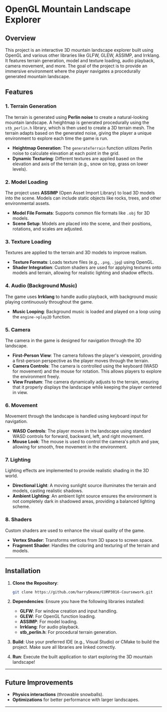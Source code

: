 # OpenGL Mountain Landscape Explorer

## Overview
This project is an interactive 3D mountain landscape explorer built using OpenGL and various other libraries like GLFW, GLEW, ASSIMP, and Irrklang. It features terrain generation, model and texture loading, audio playback, camera movement, and more. The goal of the project is to provide an immersive environment where the player navigates a procedurally generated mountain landscape.

## Features

### 1. **Terrain Generation**
The terrain is generated using **Perlin noise** to create a natural-looking mountain landscape. A heightmap is generated procedurally using the `stb_perlin.h` library, which is then used to create a 3D terrain mesh. The terrain adapts based on the generated noise, giving the player a unique environment to explore each time the game is run.

- **Heightmap Generation**: The `generateTerrain` function utilizes Perlin noise to calculate elevation at each point in the grid.
- **Dynamic Texturing**: Different textures are applied based on the elevation and axis of the terrain (e.g., snow on top, grass on lower levels).

### 2. **Model Loading**
The project uses **ASSIMP** (Open Asset Import Library) to load 3D models into the scene. Models can include static objects like rocks, trees, and other environmental assets.

- **Model File Formats**: Supports common file formats like `.obj` for 3D models.
- **Scene Setup**: Models are placed into the scene, and their positions, rotations, and scales are adjusted.

### 3. **Texture Loading**
Textures are applied to the terrain and 3D models to improve realism.

- **Texture Formats**: Loads texture files (e.g., `.png`, `.jpg`) using OpenGL.
- **Shader Integration**: Custom shaders are used for applying textures onto models and terrain, allowing for realistic lighting and shadow effects.

### 4. **Audio (Background Music)**
The game uses **Irrklang** to handle audio playback, with background music playing continuously throughout the game.

- **Music Looping**: Background music is loaded and played on a loop using the `engine->play2D` function.

### 5. **Camera**
The camera in the game is designed for navigation through the 3D landscape.

- **First-Person View**: The camera follows the player's viewpoint, providing a first-person perspective as the player moves through the terrain.
- **Camera Controls**: The camera is controlled using the keyboard (WASD for movement) and the mouse for rotation. This allows players to explore the environment freely.
- **View Frustum**: The camera dynamically adjusts to the terrain, ensuring that it properly displays the landscape while keeping the player centered in view.

### 6. **Movement**
Movement through the landscape is handled using keyboard input for navigation.

- **WASD Controls**: The player moves in the landscape using standard WASD controls for forward, backward, left, and right movement.
- **Mouse Look**: The mouse is used to control the camera's pitch and yaw, allowing for smooth, free movement in the environment.

### 7. **Lighting**
Lighting effects are implemented to provide realistic shading in the 3D world.

- **Directional Light**: A moving sunlight source illuminates the terrain and models, casting realistic shadows.
- **Ambient Lighting**: An ambient light source ensures the environment is not completely dark in shadowed areas, providing a balanced lighting scheme.

### 8. **Shaders**
Custom shaders are used to enhance the visual quality of the game.

- **Vertex Shader**: Transforms vertices from 3D space to screen space.
- **Fragment Shader**: Handles the coloring and texturing of the terrain and models.

---

## Installation

1. **Clone the Repository**:

    ```bash
    git clone https://github.com/harryDeane/COMP3016-Coursework.git
    ```

2. **Dependencies**:
    Ensure you have the following libraries installed:
    - **GLFW**: For window creation and input handling.
    - **GLEW**: For OpenGL function loading.
    - **ASSIMP**: For model loading.
    - **Irrklang**: For audio playback.
    - **stb_perlin.h**: For procedural terrain generation.

3. **Build**:
    Use your preferred IDE (e.g., Visual Studio) or CMake to build the project. Make sure all libraries are linked correctly.

4. **Run**:
    Execute the built application to start exploring the 3D mountain landscape!

---

## Future Improvements
- **Physics interactions** (throwable snowballs).
- **Optimizations** for better performance with larger landscapes.

---
